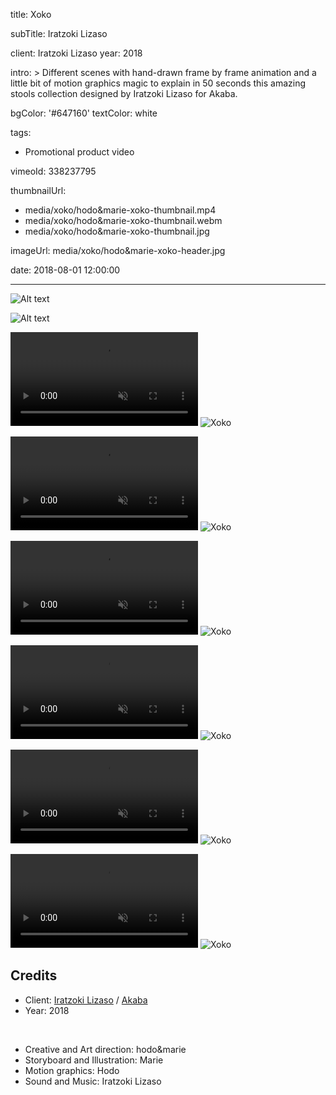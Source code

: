 title: Xoko

subTitle: Iratzoki Lizaso

client: Iratzoki Lizaso
year: 2018

intro: >
  Different scenes with hand-drawn frame by frame animation and a little bit of motion graphics magic to explain in 50 seconds this amazing stools collection designed by Iratzoki Lizaso for Akaba.

bgColor: '#647160'
textColor: white

tags:
  - Promotional product video

vimeoId: 338237795

thumbnailUrl:
  - media/xoko/hodo&marie-xoko-thumbnail.mp4
  - media/xoko/hodo&marie-xoko-thumbnail.webm
  - media/xoko/hodo&marie-xoko-thumbnail.jpg

imageUrl: media/xoko/hodo&marie-xoko-header.jpg

date: 2018-08-01 12:00:00



---
<!-- This is a 2x gallery sample -->
<!-- Always add a linebreak between images -->
<!-- It needs two images between paragraph tags -->
<div class="gallery gallery-2">

![Alt text](/media/xoko/hodo&marie-xoko-1.jpg)

![Alt text](/media/xoko/hodo&marie-xoko-2.jpg)


</div>


<!-- This is a 2x VIDEO gallery -->
<!-- Always add a linebreak between images -->
<!-- It needs two images between paragraph tags -->
<div class="gallery gallery-video gallery-2">

<p>
	<video playsinline="playsinline" muted>
			<source src="/media/xoko/hodo&marie-xoko-3.mp4" type="video/mp4">
			<source src="/media/xoko/hodo&marie-xoko-3.webm" type="video/webm">
	</video>
	<img src="/media/xoko/hodo&marie-xoko-3.jpg" alt="Xoko">
</p>

<p>
	<video playsinline="playsinline" muted>
			<source src="/media/xoko/hodo&marie-xoko-4.mp4" type="video/mp4">
			<source src="/media/xoko/hodo&marie-xoko-4.mp4" type="video/webm">
	</video>
	<img src="/media/xoko/hodo&marie-xoko-4.jpg" alt="Xoko">
</p>


</div>



<!-- This is a 2x VIDEO gallery -->
<!-- Always add a linebreak between images -->
<!-- It needs two images between paragraph tags -->
<div class="gallery gallery-video gallery-2">

<p>
	<video playsinline="playsinline" muted>
			<source src="/media/xoko/hodo&marie-xoko-5.mp4" type="video/mp4">
			<source src="/media/xoko/hodo&marie-xoko-5.webm" type="video/webm">
	</video>
	<img src="/media/xoko/hodo&marie-xoko-5.jpg" alt="Xoko">
</p>

<p>
	<video playsinline="playsinline" muted>
			<source src="/media/xoko/hodo&marie-xoko-6.mp4" type="video/mp4">
			<source src="/media/xoko/hodo&marie-xoko-6.mp4" type="video/webm">
	</video>
	<img src="/media/xoko/hodo&marie-xoko-6.jpg" alt="Xoko">
</p>


</div>


<!-- This is a 2x VIDEO gallery -->
<!-- Always add a linebreak between images -->
<!-- It needs two images between paragraph tags -->
<div class="gallery gallery-video gallery-2">

<p>
	<video playsinline="playsinline" muted>
			<source src="/media/xoko/hodo&marie-xoko-7.mp4" type="video/mp4">
			<source src="/media/xoko/hodo&marie-xoko-7.webm" type="video/webm">
	</video>
	<img src="/media/xoko/hodo&marie-xoko-7.jpg" alt="Xoko">
</p>

<p>
	<video playsinline="playsinline" muted>
			<source src="/media/xoko/hodo&marie-xoko-8.mp4" type="video/mp4">
			<source src="/media/xoko/hodo&marie-xoko-8.mp4" type="video/webm">
	</video>
	<img src="/media/xoko/hodo&marie-xoko-8.jpg" alt="Xoko">
</p>


</div>

<!-- Sample credits secion -->
## Credits

* Client: <a href="http://iratzoki-lizaso.com" target="_blank">Iratzoki Lizaso</a> / <a href="https://www.akaba.net/es-es/collection/sillas/xoko">Akaba</a> 
* Year: 2018  
  
<br>

* Creative and Art direction: hodo&marie
* Storyboard and Illustration: Marie
* Motion graphics: Hodo
* Sound and Music: Iratzoki Lizaso